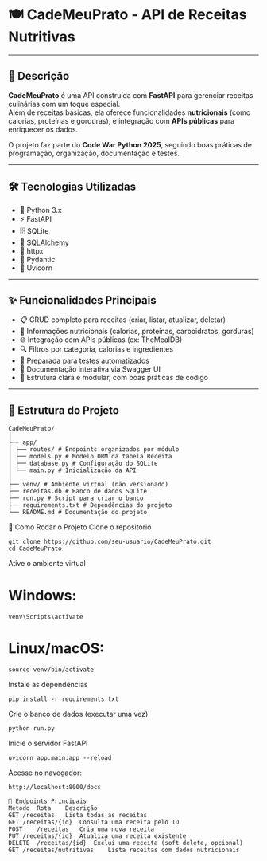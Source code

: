 # 🍽️ CadeMeuPrato - API de Receitas Nutritivas

---

## 📖 Descrição

**CadeMeuPrato** é uma API construída com **FastAPI** para gerenciar receitas culinárias com um toque especial.  
Além de receitas básicas, ela oferece funcionalidades **nutricionais** (como calorias, proteínas e gorduras), e integração com **APIs públicas** para enriquecer os dados.

O projeto faz parte do **Code War Python 2025**, seguindo boas práticas de programação, organização, documentação e testes.

---

## 🛠️ Tecnologias Utilizadas

- 🐍 Python 3.x  
- ⚡ FastAPI  
- 🗄️ SQLite  
- 🔗 SQLAlchemy  
- 📡 httpx  
- 🔧 Pydantic  
- 🚀 Uvicorn  

---

## ✨ Funcionalidades Principais

- 📋 CRUD completo para receitas (criar, listar, atualizar, deletar)  
- 🍏 Informações nutricionais (calorias, proteínas, carboidratos, gorduras)  
- 🌐 Integração com APIs públicas (ex: TheMealDB)  
- 🔍 Filtros por categoria, calorias e ingredientes  
- 🧪 Preparada para testes automatizados  
- 📄 Documentação interativa via Swagger UI  
- 🧠 Estrutura clara e modular, com boas práticas de código  

---

## 📂 Estrutura do Projeto

```text
CadeMeuPrato/
│
├── app/
│ ├── routes/ # Endpoints organizados por módulo
│ ├── models.py # Modelo ORM da tabela Receita
│ ├── database.py # Configuração do SQLite
│ └── main.py # Inicialização da API
│
├── venv/ # Ambiente virtual (não versionado)
├── receitas.db # Banco de dados SQLite
├── run.py # Script para criar o banco
├── requirements.txt # Dependências do projeto
└── README.md # Documentação do projeto
```

🚀 Como Rodar o Projeto
Clone o repositório
```
git clone https://github.com/seu-usuario/CadeMeuPrato.git
cd CadeMeuPrato
```
Ative o ambiente virtual

# Windows:
```
venv\Scripts\activate
```

# Linux/macOS:
```
source venv/bin/activate
```
Instale as dependências
```
pip install -r requirements.txt
```
Crie o banco de dados (executar uma vez)
```
python run.py
```
Inicie o servidor FastAPI

```
uvicorn app.main:app --reload
```
Acesse no navegador:

```
http://localhost:8000/docs
```
```text
🔧 Endpoints Principais
Método	Rota	Descrição
GET	/receitas	Lista todas as receitas
GET	/receitas/{id}	Consulta uma receita pelo ID
POST	/receitas	Cria uma nova receita
PUT	/receitas/{id}	Atualiza uma receita existente
DELETE	/receitas/{id}	Exclui uma receita (soft delete, opcional)
GET	/receitas/nutritivas	Lista receitas com dados nutricionais
```
